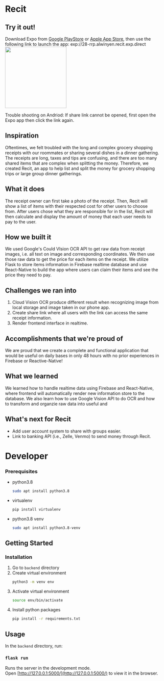# Recit
## Try it out!
Download Expo from [Google PlayStore](https://play.google.com/store/apps/details?id=host.exp.exponent) or [Apple App Store](https://apps.apple.com/us/app/expo-go/id982107779), then use the following link to launch the app:
exp://28-rrp.alwinyen.recit.exp.direct
<br/>
<img src="https://i.ibb.co/hB3R8k3/qr-code.png" data-canonical-src="https://i.ibb.co/hB3R8k3/qr-code.png" width="200" height="200" />


Trouble shooting on Andriod: If share link cannot be opened, first open the Expo app then click the link again.

## Inspiration
Oftentimes, we felt troubled with the long and complex grocery shopping receipts with our roommates or sharing several dishes in a dinner gathering. The receipts are long, taxes and tips are confusing, and there are too many shared items that are complex when splitting the money. Therefore, we created Recit, an app to help list and split the money for grocery shopping trips or large group dinner gatherings. 

## What it does
The receipt owner can first take a photo of the receipt. Then, Recit will show a list of items with their respected cost for other users to choose from. After users chose what they are responsible for in the list, Recit will then calculate and display the amount of money that each user needs to pay to the user.

## How we built it
We used Google's Could VIsion OCR API to get raw data from receipt images, i.e. all text on image and corresponding coordinates. We then use those raw data to get the price for each items on the receipt. We utilize Flask to store items information in Firebase realtime database and use React-Native to build the app where users can claim their items and see the price they need to pay.

## Challenges we ran into
1. Cloud Vision OCR produce different result when recognizing image from local storage and image taken in our phone app.
2. Create share link where all users with the link can access the same receipt information.
3. Render frontend interface in realtime.

## Accomplishments that we're proud of
We are proud that we create a complete and functional application that would be useful on daily bases in only 48 hours with no prior experiences in Firebase or Reactive-Native! 

## What we learned
We learned how to handle realtime data using Firebase and React-Native, where frontend will automatically render new information store to the database. We also learn how to use Google Vision API to do OCR and how to transform and organzie raw data into useful and 

## What's next for Recit
- Add user account system to share with groups easier.
- Link to banking API (i.e., Zelle, Venmo) to send money through Recit.


# Developer
### Prerequisites

* python3.8
  ```sh
  sudo apt install python3.8
  ```
* virtualenv
  ```sh
  pip install virtualenv
  ```
* python3.8 venv
  ```sh
  sudo apt install python3.8-venv
  ```

## Getting Started

### Installation
1. Go to `backend` directory
2. Create virtual environment
   ```sh
   python3 -m venv env
   ```
3. Activate virtual environment
   ```sh
   source env/bin/activate
   ```
4. Install python packages
   ```sh
   pip install -r requirements.txt
   ```

## Usage
In the `backend` directory, run:

### `flask run`
Runs the server in the development mode.
<br /> Open [http://127.0.0.1:5000/](http://127.0.0.1:5000/) to view it in the browser.

